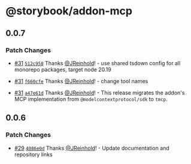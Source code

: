 # @storybook/addon-mcp

## 0.0.7

### Patch Changes

- [#31](https://github.com/storybookjs/mcp/pull/31) [`512c958`](https://github.com/storybookjs/mcp/commit/512c9588bf6e6b39b7c4d58694229b1e67ffc1d2) Thanks [@JReinhold](https://github.com/JReinhold)! - use shared tsdown config for all monorepo packages, target node 20.19

- [#31](https://github.com/storybookjs/mcp/pull/31) [`f660cfe`](https://github.com/storybookjs/mcp/commit/f660cfe5f436c318f04a329dd5cf996789e26cf0) Thanks [@JReinhold](https://github.com/JReinhold)! - change tool names

- [#31](https://github.com/storybookjs/mcp/pull/31) [`a47e61d`](https://github.com/storybookjs/mcp/commit/a47e61d5ce281baae93e74768164c7b02a380d49) Thanks [@JReinhold](https://github.com/JReinhold)! - This release migrates the addon's MCP implementation from `@modelcontextprotocol/sdk` to `tmcp`.

## 0.0.6

### Patch Changes

- [#29](https://github.com/storybookjs/mcp/pull/29) [`4086e0d`](https://github.com/storybookjs/mcp/commit/4086e0d41d29a2e5c412a5cfd6bc65d97bf9ee76) Thanks [@JReinhold](https://github.com/JReinhold)! - Update documentation and repository links
